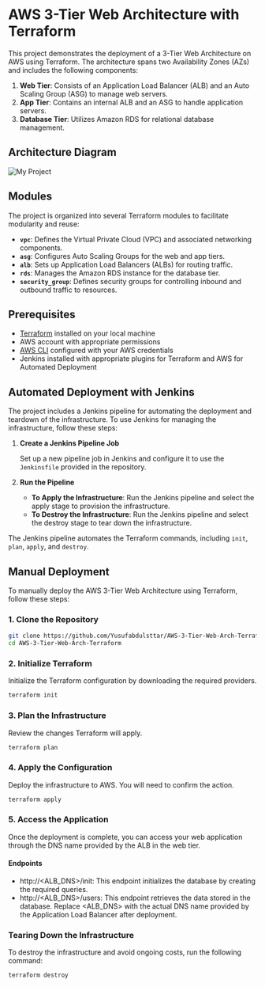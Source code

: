 # AWS 3-Tier Web Architecture with Terraform

This project demonstrates the deployment of a 3-Tier Web Architecture on AWS using Terraform. The architecture spans two Availability Zones (AZs) and includes the following components:

1. **Web Tier**: Consists of an Application Load Balancer (ALB) and an Auto Scaling Group (ASG) to manage web servers.
2. **App Tier**: Contains an internal ALB and an ASG to handle application servers.
3. **Database Tier**: Utilizes Amazon RDS for relational database management.

## Architecture Diagram

![My Project](https://github.com/user-attachments/assets/af74ac04-581d-4993-94a0-ac3fb4a0ab68)

## Modules

The project is organized into several Terraform modules to facilitate modularity and reuse:

- **`vpc`**: Defines the Virtual Private Cloud (VPC) and associated networking components.
- **`asg`**: Configures Auto Scaling Groups for the web and app tiers.
- **`alb`**: Sets up Application Load Balancers (ALBs) for routing traffic.
- **`rds`**: Manages the Amazon RDS instance for the database tier.
- **`security_group`**: Defines security groups for controlling inbound and outbound traffic to resources.

## Prerequisites

- [Terraform](https://www.terraform.io/downloads.html) installed on your local machine
- AWS account with appropriate permissions
- [AWS CLI](https://aws.amazon.com/cli/) configured with your AWS credentials
- Jenkins installed with appropriate plugins for Terraform and AWS for Automated Deployment

## Automated Deployment with Jenkins

The project includes a Jenkins pipeline for automating the deployment and teardown of the infrastructure. To use Jenkins for managing the infrastructure, follow these steps:

1. **Create a Jenkins Pipeline Job**

    Set up a new pipeline job in Jenkins and configure it to use the `Jenkinsfile` provided in the repository.

2. **Run the Pipeline**

    - **To Apply the Infrastructure**: Run the Jenkins pipeline and select the apply stage to provision the infrastructure.
    - **To Destroy the Infrastructure**: Run the Jenkins pipeline and select the destroy stage to tear down the infrastructure.

The Jenkins pipeline automates the Terraform commands, including `init`, `plan`, `apply`, and `destroy`.

## Manual Deployment

To manually deploy the AWS 3-Tier Web Architecture using Terraform, follow these steps:

### 1. Clone the Repository

```bash
git clone https://github.com/Yusufabdulsttar/AWS-3-Tier-Web-Arch-Terraform.git
cd AWS-3-Tier-Web-Arch-Terraform
```

### 2. Initialize Terraform

Initialize the Terraform configuration by downloading the required providers.
```bash
terraform init
```

### 3. Plan the Infrastructure

Review the changes Terraform will apply.
```bash
terraform plan
```

### 4. Apply the Configuration

Deploy the infrastructure to AWS. You will need to confirm the action.
```bash
terraform apply
```

### 5. Access the Application

Once the deployment is complete, you can access your web application through the DNS name provided by the ALB in the web tier.

#### Endpoints
- http://<ALB_DNS>/init: This endpoint initializes the database by creating the required queries.
- http://<ALB_DNS>/users: This endpoint retrieves the data stored in the database.
Replace <ALB_DNS> with the actual DNS name provided by the Application Load Balancer after deployment.

### Tearing Down the Infrastructure
To destroy the infrastructure and avoid ongoing costs, run the following command:
```bash
terraform destroy
```
